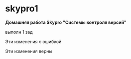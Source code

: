 # skypro1

**Домашняя работа Skypro "Системы контроля версий"**

выполн 1 зад

Эти изменения с ошибкой

Эти изменения верны
